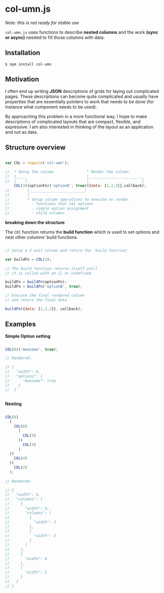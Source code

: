 col-umn.js
==========

_Note: this is not ready for stable use_

``col-umn.js`` uses functions to describe __nested columns__ and the work __(sync or async)__ needed to fill those columns with data.

## Installation

```
$ npm install col-umn
```

## Motivation

I often end up writing __JSON__ descriptions of grids for laying out complicated pages. These descriptions can become quite complicated and usually have properties that are essentially pointers to work that needs to be done (for instance what component needs to be used).

By approaching this problem in a more functional way, I hope to make descriptions of complicated layouts that are  compact, flexible, and expressive. I am also interested in thinking of the layout as an application and not as data.

## Structure overview

```js

var COL = require('col-umn');

//  * Setup the column               * Render the column
//  |_____                           |_________________________
//  |    |                           |                        |
    COL(3)(optionFn)('optionB', true)({data: [1,2,3]},callback);
//        |_________________________|
//        |
//        * Setup column operations to execute on render.
//          - functions that set options
//          - simple option assignment
//          - child columns

```

__breaking down the structure__

The ``COl`` function returns the __build function__ which is used to set options and nest other columns’ build functions.

```js

// Setup a 3 unit column and return the 'build function'

var buildFn = COL(3);
  
// The build function returns itself until
// it is called with an {} or undefined

buildFn = buildFn(optionFn);
buildFn = buildFn('optionB', true);

// Execute the final rendered column
// and return the final data

buildFn({data: [1,2,3]}, callback); 

```

## Examples

__Simple Option setting__

```js

COL(6)('Awesome', true);

// Rendered:

// {
//   "width": 6,
//   "options": {
//      "Awesome": true
//    }
//  }
    
```

__Nesting__

```js

COL(6)
  (
    COL(6)
      (
        COL(3)
      )(
        COL(3)
      )
  )(
    COL(4)
  )(
    COL(2)
  );
  
// Rendered:

// {
//   "width": 6,
//   "columns": [
//     {
//       "width": 6,
//       "columns": [
//         {
//           "width": 3
//         },
//         {
//           "width": 3
//         }
//       ]
//     },
//     {
//       "width": 4
//     },
//     {
//       "width": 2
//     }
//   ]
// }

```


